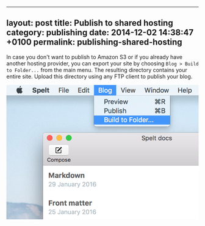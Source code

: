 ---
layout: post
title: Publish to shared hosting
category: publishing
date: 2014-12-02 14:38:47 +0100
permalink: publishing-shared-hosting
------

In case you don't want to publish to Amazon S3 or if you already have another hosting provider, you can export your site by choosing `Blog > Build to Folder...` from the main menu. The resulting directory contains your entire site. Upload this directory using any FTP client to publish your blog.

![Screenshot](/img/screenshot-export.png)
